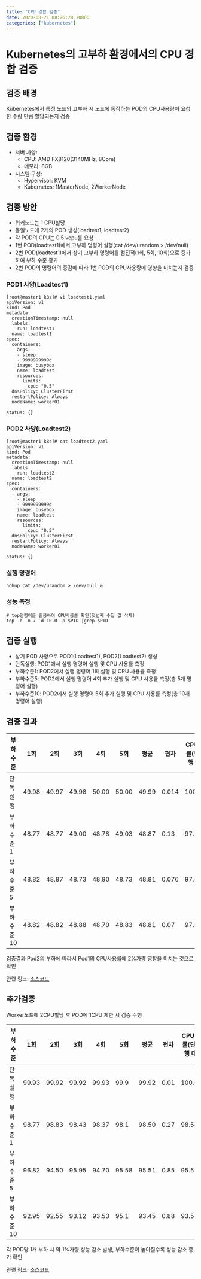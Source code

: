 ```yaml
---
title: "CPU 경합 검증"
date: 2020-08-21 08:26:28 +0800
categories: ["kubernetes"]
---
```


# Kubernetes의 고부하 환경에서의 CPU 경합 검증

## 검증 배경

Kubernetes에서 특정 노드의 고부하 시
노드에 동작하는 POD의 CPU사용량이 요청한 수량 만큼 할당되는지 검증

## 검증 환경
- 서버 사양:
  - CPU: AMD FX8120(3140MHz, 8Core)
  - 메모리: 8GB
- 시스템 구성:
  - Hypervisor: KVM
  - Kubernetes: 1MasterNode, 2WorkerNode

## 검증 방안

- 워커노드는 1 CPU할당
- 동일노드에 2개의 POD 생성(loadtest1, loadtest2)
- 각 POD의 CPU는 0.5 vcpu를 요청
- 1번 POD(loadtest1)에서 고부하 명령어 실행(cat /dev/urandom > /dev/null)
- 2번 POD(loadtest1)에서 상기 고부하 명령어를 점진적(1회, 5회, 10회)으로 증가 하여 부하 수준 증가
- 2번 POD의 명령어의 증감에 따라 1번 POD의 CPU사용량에 영향을 미치는지 검증

### POD1 사양(Loadtest1)

    [root@master1 k8s]# vi loadtest1.yaml
    apiVersion: v1
    kind: Pod
    metadata:
      creationTimestamp: null
      labels:
        run: loadtest1
      name: loadtest1
    spec:
      containers:
      - args:
        - sleep
        - 9999999999d
        image: busybox
        name: loadtest
        resources:
          limits:
            cpu: "0.5"
      dnsPolicy: ClusterFirst
      restartPolicy: Always
      nodeName: worker01

    status: {}

### POD2 사양(Loadtest2)

    [root@master1 k8s]# cat loadtest2.yaml
    apiVersion: v1
    kind: Pod
    metadata:
      creationTimestamp: null
      labels:
        run: loadtest2
      name: loadtest2
    spec:
      containers:
      - args:
        - sleep
        - 9999999999d
        image: busybox
        name: loadtest
        resources:
          limits:
            cpu: "0.5"
      dnsPolicy: ClusterFirst
      restartPolicy: Always
      nodeName: worker01

    status: {}

### 실행 명령어

    nohup cat /dev/urandom > /dev/null &

### 성능 측정

    # top명령어를 활용하여 CPU사용률 확인(첫번째 수집 값 삭제)
    top -b -n 7 -d 10.0 -p $PID |grep $PID

## 검증 실행

- 상기 POD 사양으로 POD1(Loadtest1), POD2(Loadtest2) 생성
- 단독실행: POD1에서 실행 명령어 실행 및 CPU 사용률 측정
- 부하수준1: POD2에서 실행 명령어 1회 실행 및 CPU 사용률 측정
- 부하수준5: POD2에서 실행 명령어 4회 추가 실행 및 CPU 사용률 측정(총 5개 명령어 실행)
- 부하수준10: POD2에서 실행 명령어 5회 추가 실행 및 CPU 사용률 측정(총 10개 명령어 실행)

## 검증 결과

|부하수준|1회|2회|3회|4회|5회|평균|편차|CPU 사용률(단독실행 대비)|
|------|---|---|---|---|---|---|---|---|
|단독실행|49.98|49.97|49.98|50.00|50.00|49.99|0.014|100.00%|
|부하수준1|48.77|48.77|49.00|48.78|49.03|48.87|0.13|97.77%|
|부하수준5|48.82|48.87|48.73|48.90|48.73|48.81|0.076|97.65%|
|부하수준10|48.82|48.82|48.88|48.70|48.83|48.81|0.07|97.65%|

검증결과 Pod2의 부하에 따라서 Pod1의 CPU사용률에 2%가량 영향을 미치는 것으로 확인

관련 링크: [소스코드](https://github.com/jeonwoosung/k8s-install/tree/master/k8s_test/cpu-isolation/half_core)

## 추가검증

Worker노드에 2CPU할당 후 POD에 1CPU 제한 시 검증 수행

|부하수준|1회|2회|3회|4회|5회|평균|편차|CPU 사용률(단독실행 대비)|
|------|---|---|---|---|---|---|---|---|
|단독실행|99.93|99.92|99.92|99.93|99.9|99.92|0.01|100.00%|
|부하수준1|98.77|98.83|98.43|98.37|98.1|98.50|0.27|98.58%|
|부하수준5|96.82|94.50|95.95|94.70|95.58|95.51|0.85|95.59%|
|부하수준10|92.95|92.55|93.12|93.53|95.1|93.45|0.88|93.52%|

각 POD당 1개 부하 시 약 1%가량 성능 감소 발생, 부하수준이 높아질수록 성능 감소 증가 확인

관련 링크: [소스코드](https://github.com/jeonwoosung/k8s-install/tree/master/k8s_test/cpu-isolation/one_core)
